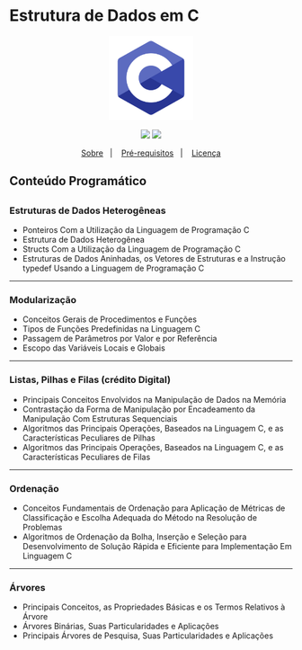 # Estrutura de Dados em C

<p align="center">
  <img src="images/intro.png" width="150">
</p>

<p align="center">
  <img src="https://img.shields.io/badge/Code%20License-MIT-blue.svg")>
  <img src="https://img.shields.io/static/v1?label=C&message=Learning&color=inactive">
</p>

<p align="center">
  <a href="#sobre">Sobre</a>&nbsp;&nbsp;&nbsp;|&nbsp;&nbsp;&nbsp;
  <a href="#pre-requisitos">Pré-requisitos</a>&nbsp;&nbsp;&nbsp;|&nbsp;&nbsp;&nbsp;
  <a href="https://github.com/gabr1ellima/estrutura-de-dados-em-c/blob/master/LICENSE.md">Licença</a>
</p>

<h2 id="sobre">Conteúdo Programático<h2>

### Estruturas de Dados Heterogêneas
- Ponteiros Com a Utilização da Linguagem de Programação C
- Estrutura de Dados Heterogênea
- Structs Com a Utilização da Linguagem de Programação C
- Estruturas de Dados Aninhadas, os Vetores de Estruturas e a Instrução typedef Usando a Linguagem de Programação C
---
### Modularização
- Conceitos Gerais de Procedimentos e Funções
- Tipos de Funções Predefinidas na Linguagem C
- Passagem de Parâmetros por Valor e por Referência
- Escopo das Variáveis Locais e Globais
---
### Listas, Pilhas e Filas (crédito Digital)
- Principais Conceitos Envolvidos na Manipulação de Dados na Memória
- Contrastação da Forma de Manipulação por Encadeamento da Manipulação Com Estruturas Sequenciais
- Algoritmos das Principais Operações, Baseados na Linguagem C, e as Características Peculiares de Pilhas
- Algoritmos das Principais Operações, Baseados na Linguagem C, e as Características Peculiares de Filas
---
### Ordenação
- Conceitos Fundamentais de Ordenação para Aplicação de Métricas de Classificação e Escolha Adequada do Método na Resolução de Problemas
- Algoritmos de Ordenação da Bolha, Inserção e Seleção para Desenvolvimento de Solução Rápida e Eficiente para Implementação Em Linguagem C
---
### Árvores
- Principais Conceitos, as Propriedades Básicas e os Termos Relativos à Árvore
- Árvores Binárias, Suas Particularidades e Aplicações
- Principais Árvores de Pesquisa, Suas Particularidades e Aplicações
